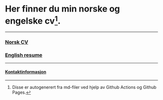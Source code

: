 ﻿# Her finner du min norske og engelske cv[^1]. 

***

###  [Norsk CV](https://harrysolsem.github.io/MyCVRepository/content/norsk/cv.html)
###  [English resume](https://harrysolsem.github.io/MyCVRepository/content/engelsk/resume.html)

***

#### [Kontaktinformasjon](https://harrysolsem.github.io/MyCVRepository/content/kontaktinfo/contact.html)

[^1]: Disse er autogenerert fra md-filer ved hjelp av Github Actions og Github Pages. 